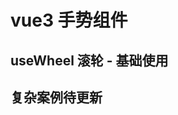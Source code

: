 # vue3 手势组件

## useWheel 滚轮 - 基础使用

<preview path="@demo/useWheel/src/app.vue" title="useWheel滚轮，简单使用案例" description="" />

## 复杂案例待更新
